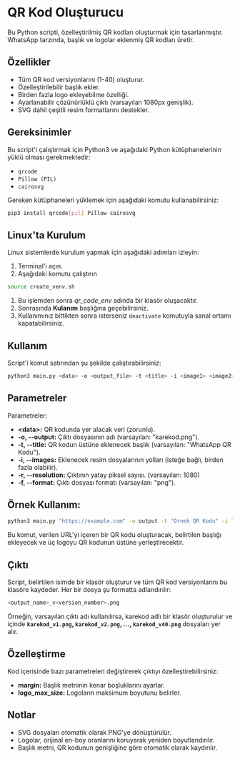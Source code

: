 # QR Kod Oluşturucu

Bu Python scripti, özelleştirilmiş QR kodları oluşturmak için tasarlanmıştır. WhatsApp tarzında, başlık ve logolar eklenmiş QR kodları üretir.

## Özellikler

- Tüm QR kod versiyonlarını (1-40) oluşturur.
- Özelleştirilebilir başlık ekler.
- Birden fazla logo ekleyebilme özelliği.
- Ayarlanabilir çözünürlüklü çıktı (varsayılan 1080px genişlik).
- SVG dahil çeşitli resim formatlarını destekler.

## Gereksinimler

Bu script'i çalıştırmak için Python3 ve aşağıdaki Python kütüphanelerinin yüklü olması gerekmektedir:

- `qrcode`
- `Pillow (PIL)`
- `cairosvg`

Gereken kütüphaneleri yüklemek için aşağıdaki komutu kullanabilirsiniz:

```bash
pip3 install qrcode[pil] Pillow cairosvg
```

## Linux'ta Kurulum

Linux sistemlerde kurulum yapmak için aşağıdaki adımları izleyin:
1. Terminal'i açın.
1. Aşağıdaki komutu çalıştırın
```bash
source create_venv.sh
```
1. Bu işlemden sonra *qr_code_env* adında bir klasör oluşacaktır.
1. Sonrasında **Kulanım** başlığına geçebilirsiniz.
1. Kullanımınız bittikten sonra isterseniz `deactivate` komutuyla sanal ortamı kapatabilirsiniz.


## Kullanım
Script'i komut satırından şu şekilde çalıştırabilirsiniz:
```bash
python3 main.py <data> -o <output_file> -t <title> -i <image1> <image2> ...
```
## Parametreler
Parametreler:
* **<data\>:** QR kodunda yer alacak veri (zorunlu).
* **-o, --output:** Çıktı dosyasının adı (varsayılan: "karekod.png").
* **-t, --title:** QR kodun üstüne eklenecek başlık (varsayılan: "WhatsApp QR Kodu").
* **-i, --images:** Eklenecek resim dosyalarının yolları (isteğe bağlı, birden fazla olabilir).
* **-r, --resolution:** Çıktının yatay piksel sayısı. (varsayılan: 1080)
* **-f, --format:** Çıktı dosyası formatı (varsayılan: "png").
## Örnek Kullanım:
```bash
python3 main.py "https://example.com" -o output -t "Örnek QR Kodu" -i logo1.png logo2.svg -r 2000 -f jpg
```
Bu komut, verilen URL'yi içeren bir QR kodu oluşturacak, belirtilen başlığı ekleyecek ve üç logoyu QR kodunun üstüne yerleştirecektir.
## Çıktı
Script, belirtilen isimde bir klasör oluşturur ve tüm QR kod versiyonlarını bu klasöre kaydeder. Her bir dosya şu formatta adlandırılır:
```bash
<output_name>_v<version_number>.png
```
Örneğin, varsayılan çıktı adı kullanılırsa, karekod adlı bir klasör oluşturulur ve içinde **`karekod_v1.png`, `karekod_v2.png`, ..., `karekod_v40.png`** dosyaları yer alır.

## Özelleştirme
Kod içerisinde bazı parametreleri değiştirerek çıktıyı özelleştirebilirsiniz:

* **margin:** Başlık metninin kenar boşluklarını ayarlar.
* **logo_max_size:** Logoların maksimum boyutunu belirler.

## Notlar
* SVG dosyaları otomatik olarak PNG'ye dönüştürülür.
* Logolar, orijinal en-boy oranlarını koruyarak yeniden boyutlandırılır.
* Başlık metni, QR kodunun genişliğine göre otomatik olarak kaydırılır.
